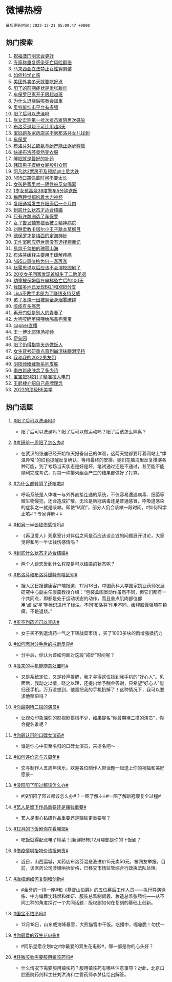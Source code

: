# 微博热榜

`最后更新时间：2022-12-21 05:09:47 +0800`

## 热门搜索

1. [祝福澳门明天会更好](https://m.weibo.cn/search?containerid=100103type%3D1%26t%3D10%26q%3D%23%E7%A5%9D%E7%A6%8F%E6%BE%B3%E9%97%A8%E6%98%8E%E5%A4%A9%E4%BC%9A%E6%9B%B4%E5%A5%BD%23&stream_entry_id=51&isnewpage=1&extparam=seat%3D1%26dgr%3D0%26filter_type%3Drealtimehot%26c_type%3D51%26cate%3D10103%26pos%3D0%26display_time%3D1671570586%26pre_seqid%3D1671570586146012057296&luicode=10000011&lfid=106003type%253D25%2526t%253D3%2526disable_hot%253D1%2526filter_type%253Drealtimehot)
1. [专家称重复感染死亡风险翻倍](https://m.weibo.cn/search?containerid=100103type%3D1%26t%3D10%26q%3D%23%E4%B8%93%E5%AE%B6%E7%A7%B0%E9%87%8D%E5%A4%8D%E6%84%9F%E6%9F%93%E6%AD%BB%E4%BA%A1%E9%A3%8E%E9%99%A9%E7%BF%BB%E5%80%8D%23&stream_entry_id=31&isnewpage=1&extparam=seat%3D1%26dgr%3D0%26flag%3D0%26band_rank%3D1%26pos%3D0%26lcate%3D5001%26realpos%3D1%26filter_type%3Drealtimehot%26c_type%3D31%26cate%3D5001%26q%3D%2523%25E4%25B8%2593%25E5%25AE%25B6%25E7%25A7%25B0%25E9%2587%258D%25E5%25A4%258D%25E6%2584%259F%25E6%259F%2593%25E6%25AD%25BB%25E4%25BA%25A1%25E9%25A3%258E%25E9%2599%25A9%25E7%25BF%25BB%25E5%2580%258D%2523%26display_time%3D1671570586%26pre_seqid%3D1671570586146012057296&luicode=10000011&lfid=106003type%253D25%2526t%253D3%2526disable_hot%253D1%2526filter_type%253Drealtimehot)
1. [马来西亚立法禁止女性穿男装](https://m.weibo.cn/search?containerid=100103type%3D1%26t%3D10%26q%3D%23%E9%A9%AC%E6%9D%A5%E8%A5%BF%E4%BA%9A%E7%AB%8B%E6%B3%95%E7%A6%81%E6%AD%A2%E5%A5%B3%E6%80%A7%E7%A9%BF%E7%94%B7%E8%A3%85%23&stream_entry_id=31&isnewpage=1&extparam=seat%3D1%26dgr%3D0%26flag%3D0%26band_rank%3D2%26pos%3D1%26lcate%3D5001%26realpos%3D2%26filter_type%3Drealtimehot%26c_type%3D31%26cate%3D5001%26q%3D%2523%25E9%25A9%25AC%25E6%259D%25A5%25E8%25A5%25BF%25E4%25BA%259A%25E7%25AB%258B%25E6%25B3%2595%25E7%25A6%2581%25E6%25AD%25A2%25E5%25A5%25B3%25E6%2580%25A7%25E7%25A9%25BF%25E7%2594%25B7%25E8%25A3%2585%2523%26display_time%3D1671570586%26pre_seqid%3D1671570586146012057296&luicode=10000011&lfid=106003type%253D25%2526t%253D3%2526disable_hot%253D1%2526filter_type%253Drealtimehot)
1. [如何科学止咳](https://m.weibo.cn/search?containerid=100103type%3D1%26t%3D10%26q%3D%23%E5%A6%82%E4%BD%95%E7%A7%91%E5%AD%A6%E6%AD%A2%E5%92%B3%23&stream_entry_id=31&isnewpage=1&extparam=seat%3D1%26dgr%3D0%26flag%3D0%26band_rank%3D3%26pos%3D2%26lcate%3D5001%26realpos%3D3%26filter_type%3Drealtimehot%26c_type%3D31%26cate%3D5001%26q%3D%2523%25E5%25A6%2582%25E4%25BD%2595%25E7%25A7%2591%25E5%25AD%25A6%25E6%25AD%25A2%25E5%2592%25B3%2523%26display_time%3D1671570586%26pre_seqid%3D1671570586146012057296&luicode=10000011&lfid=106003type%253D25%2526t%253D3%2526disable_hot%253D1%2526filter_type%253Drealtimehot)
1. [美团外卖冬天就要吃好点](https://m.weibo.cn/search?containerid=100103type%3D1%26t%3D10%26q%3D%23%E7%BE%8E%E5%9B%A2%E5%A4%96%E5%8D%96%E5%86%AC%E5%A4%A9%E5%B0%B1%E8%A6%81%E5%90%83%E5%A5%BD%E7%82%B9%23&stream_entry_id=31&isnewpage=1&extparam=seat%3D1%26dgr%3D0%26band_rank%3D4%26pos%3D3%26topic_ad%3D1%26lcate%3D5001%26filter_type%3Drealtimehot%26c_type%3D31%26adid%3D175526%26cate%3D5001%26q%3D%2523%25E7%25BE%258E%25E5%259B%25A2%25E5%25A4%2596%25E5%258D%2596%25E5%2586%25AC%25E5%25A4%25A9%25E5%25B0%25B1%25E8%25A6%2581%25E5%2590%2583%25E5%25A5%25BD%25E7%2582%25B9%2523%26display_time%3D1671570586%26pre_seqid%3D1671570586146012057296&luicode=10000011&lfid=106003type%253D25%2526t%253D3%2526disable_hot%253D1%2526filter_type%253Drealtimehot)
1. [阳了的前期症状是嚣张跋扈](https://m.weibo.cn/search?containerid=100103type%3D1%26t%3D10%26q%3D%23%E9%98%B3%E4%BA%86%E7%9A%84%E5%89%8D%E6%9C%9F%E7%97%87%E7%8A%B6%E6%98%AF%E5%9A%A3%E5%BC%A0%E8%B7%8B%E6%89%88%23&stream_entry_id=31&isnewpage=1&extparam=seat%3D1%26dgr%3D0%26flag%3D0%26band_rank%3D4%26pos%3D4%26lcate%3D5001%26realpos%3D4%26filter_type%3Drealtimehot%26c_type%3D31%26cate%3D5001%26q%3D%2523%25E9%2598%25B3%25E4%25BA%2586%25E7%259A%2584%25E5%2589%258D%25E6%259C%259F%25E7%2597%2587%25E7%258A%25B6%25E6%2598%25AF%25E5%259A%25A3%25E5%25BC%25A0%25E8%25B7%258B%25E6%2589%2588%2523%26display_time%3D1671570586%26pre_seqid%3D1671570586146012057296&luicode=10000011&lfid=106003type%253D25%2526t%253D3%2526disable_hot%253D1%2526filter_type%253Drealtimehot)
1. [车保罗已离开无限超越班](https://m.weibo.cn/search?containerid=100103type%3D1%26t%3D10%26q%3D%23%E8%BD%A6%E4%BF%9D%E7%BD%97%E5%B7%B2%E7%A6%BB%E5%BC%80%E6%97%A0%E9%99%90%E8%B6%85%E8%B6%8A%E7%8F%AD%23&stream_entry_id=31&isnewpage=1&extparam=seat%3D1%26dgr%3D0%26flag%3D0%26band_rank%3D5%26pos%3D5%26lcate%3D5001%26realpos%3D5%26filter_type%3Drealtimehot%26c_type%3D31%26cate%3D5001%26q%3D%2523%25E8%25BD%25A6%25E4%25BF%259D%25E7%25BD%2597%25E5%25B7%25B2%25E7%25A6%25BB%25E5%25BC%2580%25E6%2597%25A0%25E9%2599%2590%25E8%25B6%2585%25E8%25B6%258A%25E7%258F%25AD%2523%26display_time%3D1671570586%26pre_seqid%3D1671570586146012057296&luicode=10000011&lfid=106003type%253D25%2526t%253D3%2526disable_hot%253D1%2526filter_type%253Drealtimehot)
1. [为什么退烧后咳嗽会加重](https://m.weibo.cn/search?containerid=100103type%3D1%26t%3D10%26q%3D%23%E4%B8%BA%E4%BB%80%E4%B9%88%E9%80%80%E7%83%A7%E5%90%8E%E5%92%B3%E5%97%BD%E4%BC%9A%E5%8A%A0%E9%87%8D%23&stream_entry_id=31&isnewpage=1&extparam=seat%3D1%26dgr%3D0%26flag%3D1%26band_rank%3D6%26pos%3D6%26lcate%3D5001%26realpos%3D6%26filter_type%3Drealtimehot%26c_type%3D31%26cate%3D5001%26q%3D%2523%25E4%25B8%25BA%25E4%25BB%2580%25E4%25B9%2588%25E9%2580%2580%25E7%2583%25A7%25E5%2590%258E%25E5%2592%25B3%25E5%2597%25BD%25E4%25BC%259A%25E5%258A%25A0%25E9%2587%258D%2523%26display_time%3D1671570586%26pre_seqid%3D1671570586146012057296&luicode=10000011&lfid=106003type%253D25%2526t%253D3%2526disable_hot%253D1%2526filter_type%253Drealtimehot)
1. [奥特能纯电平台有多强](https://m.weibo.cn/search?containerid=100103type%3D1%26t%3D10%26q%3D%23%E5%A5%A5%E7%89%B9%E8%83%BD%E7%BA%AF%E7%94%B5%E5%B9%B3%E5%8F%B0%E6%9C%89%E5%A4%9A%E5%BC%BA%23&stream_entry_id=31&isnewpage=1&extparam=seat%3D1%26dgr%3D0%26band_rank%3D7%26pos%3D7%26topic_ad%3D1%26lcate%3D5001%26filter_type%3Drealtimehot%26c_type%3D31%26adid%3D175652%26cate%3D5001%26q%3D%2523%25E5%25A5%25A5%25E7%2589%25B9%25E8%2583%25BD%25E7%25BA%25AF%25E7%2594%25B5%25E5%25B9%25B3%25E5%258F%25B0%25E6%259C%2589%25E5%25A4%259A%25E5%25BC%25BA%2523%26display_time%3D1671570586%26pre_seqid%3D1671570586146012057296&luicode=10000011&lfid=106003type%253D25%2526t%253D3%2526disable_hot%253D1%2526filter_type%253Drealtimehot)
1. [阳了后可以洗澡吗](https://m.weibo.cn/search?containerid=100103type%3D1%26t%3D10%26q%3D%23%E9%98%B3%E4%BA%86%E5%90%8E%E5%8F%AF%E4%BB%A5%E6%B4%97%E6%BE%A1%E5%90%97%23&stream_entry_id=31&isnewpage=1&extparam=seat%3D1%26dgr%3D0%26flag%3D2%26band_rank%3D7%26pos%3D8%26lcate%3D5001%26realpos%3D7%26filter_type%3Drealtimehot%26c_type%3D31%26cate%3D5001%26q%3D%2523%25E9%2598%25B3%25E4%25BA%2586%25E5%2590%258E%25E5%258F%25AF%25E4%25BB%25A5%25E6%25B4%2597%25E6%25BE%25A1%25E5%2590%2597%2523%26display_time%3D1671570586%26pre_seqid%3D1671570586146012057296&luicode=10000011&lfid=106003type%253D25%2526t%253D3%2526disable_hot%253D1%2526filter_type%253Drealtimehot)
1. [张文宏称第一批次疫苗难阻再次感染](https://m.weibo.cn/search?containerid=100103type%3D1%26t%3D10%26q%3D%23%E5%BC%A0%E6%96%87%E5%AE%8F%E7%A7%B0%E7%AC%AC%E4%B8%80%E6%89%B9%E6%AC%A1%E7%96%AB%E8%8B%97%E9%9A%BE%E9%98%BB%E5%86%8D%E6%AC%A1%E6%84%9F%E6%9F%93%23&stream_entry_id=31&isnewpage=1&extparam=seat%3D1%26dgr%3D0%26flag%3D0%26band_rank%3D8%26pos%3D9%26lcate%3D5001%26realpos%3D8%26filter_type%3Drealtimehot%26c_type%3D31%26cate%3D5001%26q%3D%2523%25E5%25BC%25A0%25E6%2596%2587%25E5%25AE%258F%25E7%25A7%25B0%25E7%25AC%25AC%25E4%25B8%2580%25E6%2589%25B9%25E6%25AC%25A1%25E7%2596%25AB%25E8%258B%2597%25E9%259A%25BE%25E9%2598%25BB%25E5%2586%258D%25E6%25AC%25A1%25E6%2584%259F%25E6%259F%2593%2523%26display_time%3D1671570586%26pre_seqid%3D1671570586146012057296&luicode=10000011&lfid=106003type%253D25%2526t%253D3%2526disable_hot%253D1%2526filter_type%253Drealtimehot)
1. [布洛芬退烧不可连用超3天](https://m.weibo.cn/search?containerid=100103type%3D1%26t%3D10%26q%3D%23%E5%B8%83%E6%B4%9B%E8%8A%AC%E9%80%80%E7%83%A7%E4%B8%8D%E5%8F%AF%E8%BF%9E%E7%94%A8%E8%B6%853%E5%A4%A9%23&stream_entry_id=31&isnewpage=1&extparam=seat%3D1%26dgr%3D0%26flag%3D1%26band_rank%3D9%26pos%3D10%26lcate%3D5001%26realpos%3D9%26filter_type%3Drealtimehot%26c_type%3D31%26cate%3D5001%26q%3D%2523%25E5%25B8%2583%25E6%25B4%259B%25E8%258A%25AC%25E9%2580%2580%25E7%2583%25A7%25E4%25B8%258D%25E5%258F%25AF%25E8%25BF%259E%25E7%2594%25A8%25E8%25B6%25853%25E5%25A4%25A9%2523%26display_time%3D1671570586%26pre_seqid%3D1671570586146012057296&luicode=10000011&lfid=106003type%253D25%2526t%253D3%2526disable_hot%253D1%2526filter_type%253Drealtimehot)
1. [宝妈跑多家药店买不到布洛芬女儿找到](https://m.weibo.cn/search?containerid=100103type%3D1%26t%3D10%26q%3D%23%E5%AE%9D%E5%A6%88%E8%B7%91%E5%A4%9A%E5%AE%B6%E8%8D%AF%E5%BA%97%E4%B9%B0%E4%B8%8D%E5%88%B0%E5%B8%83%E6%B4%9B%E8%8A%AC%E5%A5%B3%E5%84%BF%E6%89%BE%E5%88%B0%23&stream_entry_id=31&isnewpage=1&extparam=seat%3D1%26dgr%3D0%26flag%3D0%26band_rank%3D10%26pos%3D11%26lcate%3D5001%26realpos%3D10%26filter_type%3Drealtimehot%26c_type%3D31%26cate%3D5001%26q%3D%2523%25E5%25AE%259D%25E5%25A6%2588%25E8%25B7%2591%25E5%25A4%259A%25E5%25AE%25B6%25E8%258D%25AF%25E5%25BA%2597%25E4%25B9%25B0%25E4%25B8%258D%25E5%2588%25B0%25E5%25B8%2583%25E6%25B4%259B%25E8%258A%25AC%25E5%25A5%25B3%25E5%2584%25BF%25E6%2589%25BE%25E5%2588%25B0%2523%26display_time%3D1671570586%26pre_seqid%3D1671570586146012057296&luicode=10000011&lfid=106003type%253D25%2526t%253D3%2526disable_hot%253D1%2526filter_type%253Drealtimehot)
1. [车保罗](https://m.weibo.cn/search?containerid=100103type%3D1%26t%3D10%26q%3D%23%E8%BD%A6%E4%BF%9D%E7%BD%97%23&stream_entry_id=31&isnewpage=1&extparam=seat%3D1%26dgr%3D0%26flag%3D0%26band_rank%3D11%26pos%3D12%26lcate%3D5001%26realpos%3D11%26filter_type%3Drealtimehot%26c_type%3D31%26cate%3D5001%26q%3D%2523%25E8%25BD%25A6%25E4%25BF%259D%25E7%25BD%2597%2523%26display_time%3D1671570586%26pre_seqid%3D1671570586146012057296&luicode=10000011&lfid=106003type%253D25%2526t%253D3%2526disable_hot%253D1%2526filter_type%253Drealtimehot)
1. [布洛芬对乙酰氨基酚产能正逐步释放](https://m.weibo.cn/search?containerid=100103type%3D1%26t%3D10%26q%3D%23%E5%B8%83%E6%B4%9B%E8%8A%AC%E5%AF%B9%E4%B9%99%E9%85%B0%E6%B0%A8%E5%9F%BA%E9%85%9A%E4%BA%A7%E8%83%BD%E6%AD%A3%E9%80%90%E6%AD%A5%E9%87%8A%E6%94%BE%23&stream_entry_id=31&isnewpage=1&extparam=seat%3D1%26dgr%3D0%26flag%3D0%26band_rank%3D12%26pos%3D13%26lcate%3D5001%26realpos%3D12%26filter_type%3Drealtimehot%26c_type%3D31%26cate%3D5001%26q%3D%2523%25E5%25B8%2583%25E6%25B4%259B%25E8%258A%25AC%25E5%25AF%25B9%25E4%25B9%2599%25E9%2585%25B0%25E6%25B0%25A8%25E5%259F%25BA%25E9%2585%259A%25E4%25BA%25A7%25E8%2583%25BD%25E6%25AD%25A3%25E9%2580%2590%25E6%25AD%25A5%25E9%2587%258A%25E6%2594%25BE%2523%26display_time%3D1671570586%26pre_seqid%3D1671570586146012057296&luicode=10000011&lfid=106003type%253D25%2526t%253D3%2526disable_hot%253D1%2526filter_type%253Drealtimehot)
1. [快递布洛芬竟然变衣服](https://m.weibo.cn/search?containerid=100103type%3D1%26t%3D10%26q%3D%23%E5%BF%AB%E9%80%92%E5%B8%83%E6%B4%9B%E8%8A%AC%E7%AB%9F%E7%84%B6%E5%8F%98%E8%A1%A3%E6%9C%8D%23&stream_entry_id=31&isnewpage=1&extparam=seat%3D1%26dgr%3D0%26flag%3D2%26band_rank%3D13%26pos%3D14%26lcate%3D5001%26realpos%3D13%26filter_type%3Drealtimehot%26c_type%3D31%26cate%3D5001%26q%3D%2523%25E5%25BF%25AB%25E9%2580%2592%25E5%25B8%2583%25E6%25B4%259B%25E8%258A%25AC%25E7%25AB%259F%25E7%2584%25B6%25E5%258F%2598%25E8%25A1%25A3%25E6%259C%258D%2523%26display_time%3D1671570586%26pre_seqid%3D1671570586146012057296&luicode=10000011&lfid=106003type%253D25%2526t%253D3%2526disable_hot%253D1%2526filter_type%253Drealtimehot)
1. [睡眠就是最好的补药](https://m.weibo.cn/search?containerid=100103type%3D1%26t%3D10%26q%3D%23%E7%9D%A1%E7%9C%A0%E5%B0%B1%E6%98%AF%E6%9C%80%E5%A5%BD%E7%9A%84%E8%A1%A5%E8%8D%AF%23&stream_entry_id=31&isnewpage=1&extparam=seat%3D1%26dgr%3D0%26flag%3D0%26band_rank%3D14%26pos%3D15%26lcate%3D5001%26realpos%3D14%26filter_type%3Drealtimehot%26c_type%3D31%26cate%3D5001%26q%3D%2523%25E7%259D%25A1%25E7%259C%25A0%25E5%25B0%25B1%25E6%2598%25AF%25E6%259C%2580%25E5%25A5%25BD%25E7%259A%2584%25E8%25A1%25A5%25E8%258D%25AF%2523%26display_time%3D1671570586%26pre_seqid%3D1671570586146012057296&luicode=10000011&lfid=106003type%253D25%2526t%253D3%2526disable_hot%253D1%2526filter_type%253Drealtimehot)
1. [韩国男子摸继女屁股引众怒](https://m.weibo.cn/search?containerid=100103type%3D1%26t%3D10%26q%3D%23%E9%9F%A9%E5%9B%BD%E7%94%B7%E5%AD%90%E6%91%B8%E7%BB%A7%E5%A5%B3%E5%B1%81%E8%82%A1%E5%BC%95%E4%BC%97%E6%80%92%23&stream_entry_id=31&isnewpage=1&extparam=seat%3D1%26dgr%3D0%26flag%3D0%26band_rank%3D15%26pos%3D16%26lcate%3D5001%26realpos%3D15%26filter_type%3Drealtimehot%26c_type%3D31%26cate%3D5001%26q%3D%2523%25E9%259F%25A9%25E5%259B%25BD%25E7%2594%25B7%25E5%25AD%2590%25E6%2591%25B8%25E7%25BB%25A7%25E5%25A5%25B3%25E5%25B1%2581%25E8%2582%25A1%25E5%25BC%2595%25E4%25BC%2597%25E6%2580%2592%2523%26display_time%3D1671570586%26pre_seqid%3D1671570586146012057296&luicode=10000011&lfid=106003type%253D25%2526t%253D3%2526disable_hot%253D1%2526filter_type%253Drealtimehot)
1. [阿凡达2票房不及预期迪士尼大跌](https://m.weibo.cn/search?containerid=100103type%3D1%26t%3D10%26q%3D%23%E9%98%BF%E5%87%A1%E8%BE%BE2%E7%A5%A8%E6%88%BF%E4%B8%8D%E5%8F%8A%E9%A2%84%E6%9C%9F%E8%BF%AA%E5%A3%AB%E5%B0%BC%E5%A4%A7%E8%B7%8C%23&stream_entry_id=31&isnewpage=1&extparam=seat%3D1%26dgr%3D0%26flag%3D0%26band_rank%3D16%26pos%3D17%26lcate%3D5001%26realpos%3D16%26filter_type%3Drealtimehot%26c_type%3D31%26cate%3D5001%26q%3D%2523%25E9%2598%25BF%25E5%2587%25A1%25E8%25BE%25BE2%25E7%25A5%25A8%25E6%2588%25BF%25E4%25B8%258D%25E5%258F%258A%25E9%25A2%2584%25E6%259C%259F%25E8%25BF%25AA%25E5%25A3%25AB%25E5%25B0%25BC%25E5%25A4%25A7%25E8%25B7%258C%2523%26display_time%3D1671570586%26pre_seqid%3D1671570586146012057296&luicode=10000011&lfid=106003type%253D25%2526t%253D3%2526disable_hot%253D1%2526filter_type%253Drealtimehot)
1. [N95口罩佩戴时间不要太长](https://m.weibo.cn/search?containerid=100103type%3D1%26t%3D10%26q%3D%23N95%E5%8F%A3%E7%BD%A9%E4%BD%A9%E6%88%B4%E6%97%B6%E9%97%B4%E4%B8%8D%E8%A6%81%E5%A4%AA%E9%95%BF%23&stream_entry_id=31&isnewpage=1&extparam=seat%3D1%26dgr%3D0%26flag%3D0%26band_rank%3D17%26pos%3D18%26lcate%3D5001%26realpos%3D17%26filter_type%3Drealtimehot%26c_type%3D31%26cate%3D5001%26q%3D%2523N95%25E5%258F%25A3%25E7%25BD%25A9%25E4%25BD%25A9%25E6%2588%25B4%25E6%2597%25B6%25E9%2597%25B4%25E4%25B8%258D%25E8%25A6%2581%25E5%25A4%25AA%25E9%2595%25BF%2523%26display_time%3D1671570586%26pre_seqid%3D1671570586146012057296&luicode=10000011&lfid=106003type%253D25%2526t%253D3%2526disable_hot%253D1%2526filter_type%253Drealtimehot)
1. [女孩是家里唯一阴性被反向隔离](https://m.weibo.cn/search?containerid=100103type%3D1%26t%3D10%26q%3D%23%E5%A5%B3%E5%AD%A9%E6%98%AF%E5%AE%B6%E9%87%8C%E5%94%AF%E4%B8%80%E9%98%B4%E6%80%A7%E8%A2%AB%E5%8F%8D%E5%90%91%E9%9A%94%E7%A6%BB%23&stream_entry_id=31&isnewpage=1&extparam=seat%3D1%26dgr%3D0%26flag%3D0%26band_rank%3D18%26pos%3D19%26lcate%3D5001%26realpos%3D18%26filter_type%3Drealtimehot%26c_type%3D31%26cate%3D5001%26q%3D%2523%25E5%25A5%25B3%25E5%25AD%25A9%25E6%2598%25AF%25E5%25AE%25B6%25E9%2587%258C%25E5%2594%25AF%25E4%25B8%2580%25E9%2598%25B4%25E6%2580%25A7%25E8%25A2%25AB%25E5%258F%258D%25E5%2590%2591%25E9%259A%2594%25E7%25A6%25BB%2523%26display_time%3D1671570586%26pre_seqid%3D1671570586146012057296&luicode=10000011&lfid=106003type%253D25%2526t%253D3%2526disable_hot%253D1%2526filter_type%253Drealtimehot)
1. [1岁女孩高烧39度警车5分钟送医](https://m.weibo.cn/search?containerid=100103type%3D1%26t%3D10%26q%3D%231%E5%B2%81%E5%A5%B3%E5%AD%A9%E9%AB%98%E7%83%A739%E5%BA%A6%E8%AD%A6%E8%BD%A65%E5%88%86%E9%92%9F%E9%80%81%E5%8C%BB%23&stream_entry_id=31&isnewpage=1&extparam=seat%3D1%26dgr%3D0%26flag%3D0%26band_rank%3D19%26pos%3D20%26lcate%3D5001%26realpos%3D19%26filter_type%3Drealtimehot%26c_type%3D31%26cate%3D5001%26q%3D%25231%25E5%25B2%2581%25E5%25A5%25B3%25E5%25AD%25A9%25E9%25AB%2598%25E7%2583%25A739%25E5%25BA%25A6%25E8%25AD%25A6%25E8%25BD%25A65%25E5%2588%2586%25E9%2592%259F%25E9%2580%2581%25E5%258C%25BB%2523%26display_time%3D1671570586%26pre_seqid%3D1671570586146012057296&luicode=10000011&lfid=106003type%253D25%2526t%253D3%2526disable_hot%253D1%2526filter_type%253Drealtimehot)
1. [梅西睡觉都抱着大力神杯](https://m.weibo.cn/search?containerid=100103type%3D1%26t%3D10%26q%3D%23%E6%A2%85%E8%A5%BF%E7%9D%A1%E8%A7%89%E9%83%BD%E6%8A%B1%E7%9D%80%E5%A4%A7%E5%8A%9B%E7%A5%9E%E6%9D%AF%23&stream_entry_id=31&isnewpage=1&extparam=seat%3D1%26dgr%3D0%26flag%3D0%26band_rank%3D20%26pos%3D21%26lcate%3D5001%26realpos%3D20%26filter_type%3Drealtimehot%26c_type%3D31%26cate%3D5001%26q%3D%2523%25E6%25A2%2585%25E8%25A5%25BF%25E7%259D%25A1%25E8%25A7%2589%25E9%2583%25BD%25E6%258A%25B1%25E7%259D%2580%25E5%25A4%25A7%25E5%258A%259B%25E7%25A5%259E%25E6%259D%25AF%2523%26display_time%3D1671570586%26pre_seqid%3D1671570586146012057296&luicode=10000011&lfid=106003type%253D25%2526t%253D3%2526disable_hot%253D1%2526filter_type%253Drealtimehot)
1. [复阳通常发生在阳康后一个月内](https://m.weibo.cn/search?containerid=100103type%3D1%26t%3D10%26q%3D%23%E5%A4%8D%E9%98%B3%E9%80%9A%E5%B8%B8%E5%8F%91%E7%94%9F%E5%9C%A8%E9%98%B3%E5%BA%B7%E5%90%8E%E4%B8%80%E4%B8%AA%E6%9C%88%E5%86%85%23&stream_entry_id=31&isnewpage=1&extparam=seat%3D1%26dgr%3D0%26flag%3D0%26band_rank%3D21%26pos%3D22%26lcate%3D5001%26realpos%3D21%26filter_type%3Drealtimehot%26c_type%3D31%26cate%3D5001%26q%3D%2523%25E5%25A4%258D%25E9%2598%25B3%25E9%2580%259A%25E5%25B8%25B8%25E5%258F%2591%25E7%2594%259F%25E5%259C%25A8%25E9%2598%25B3%25E5%25BA%25B7%25E5%2590%258E%25E4%25B8%2580%25E4%25B8%25AA%25E6%259C%2588%25E5%2586%2585%2523%26display_time%3D1671570586%26pre_seqid%3D1671570586146012057296&luicode=10000011&lfid=106003type%253D25%2526t%253D3%2526disable_hot%253D1%2526filter_type%253Drealtimehot)
1. [到底什么状态才适合结婚](https://m.weibo.cn/search?containerid=100103type%3D1%26t%3D10%26q%3D%23%E5%88%B0%E5%BA%95%E4%BB%80%E4%B9%88%E7%8A%B6%E6%80%81%E6%89%8D%E9%80%82%E5%90%88%E7%BB%93%E5%A9%9A%23&stream_entry_id=31&isnewpage=1&extparam=seat%3D1%26dgr%3D0%26flag%3D0%26band_rank%3D22%26pos%3D23%26lcate%3D5001%26realpos%3D22%26filter_type%3Drealtimehot%26c_type%3D31%26cate%3D5001%26q%3D%2523%25E5%2588%25B0%25E5%25BA%2595%25E4%25BB%2580%25E4%25B9%2588%25E7%258A%25B6%25E6%2580%2581%25E6%2589%258D%25E9%2580%2582%25E5%2590%2588%25E7%25BB%2593%25E5%25A9%259A%2523%26display_time%3D1671570586%26pre_seqid%3D1671570586146012057296&luicode=10000011&lfid=106003type%253D25%2526t%253D3%2526disable_hot%253D1%2526filter_type%253Drealtimehot)
1. [只有许魏洲选了车保罗](https://m.weibo.cn/search?containerid=100103type%3D1%26t%3D10%26q%3D%23%E5%8F%AA%E6%9C%89%E8%AE%B8%E9%AD%8F%E6%B4%B2%E9%80%89%E4%BA%86%E8%BD%A6%E4%BF%9D%E7%BD%97%23&stream_entry_id=31&isnewpage=1&extparam=seat%3D1%26dgr%3D0%26flag%3D0%26band_rank%3D23%26pos%3D24%26lcate%3D5001%26realpos%3D23%26filter_type%3Drealtimehot%26c_type%3D31%26cate%3D5001%26q%3D%2523%25E5%258F%25AA%25E6%259C%2589%25E8%25AE%25B8%25E9%25AD%258F%25E6%25B4%25B2%25E9%2580%2589%25E4%25BA%2586%25E8%25BD%25A6%25E4%25BF%259D%25E7%25BD%2597%2523%26display_time%3D1671570586%26pre_seqid%3D1671570586146012057296&luicode=10000011&lfid=106003type%253D25%2526t%253D3%2526disable_hot%253D1%2526filter_type%253Drealtimehot)
1. [女子告发辅警猥亵被关精神病院](https://m.weibo.cn/search?containerid=100103type%3D1%26t%3D10%26q%3D%23%E5%A5%B3%E5%AD%90%E5%91%8A%E5%8F%91%E8%BE%85%E8%AD%A6%E7%8C%A5%E4%BA%B5%E8%A2%AB%E5%85%B3%E7%B2%BE%E7%A5%9E%E7%97%85%E9%99%A2%23&stream_entry_id=31&isnewpage=1&extparam=seat%3D1%26dgr%3D0%26flag%3D0%26band_rank%3D24%26pos%3D25%26lcate%3D5001%26realpos%3D24%26filter_type%3Drealtimehot%26c_type%3D31%26cate%3D5001%26q%3D%2523%25E5%25A5%25B3%25E5%25AD%2590%25E5%2591%258A%25E5%258F%2591%25E8%25BE%2585%25E8%25AD%25A6%25E7%258C%25A5%25E4%25BA%25B5%25E8%25A2%25AB%25E5%2585%25B3%25E7%25B2%25BE%25E7%25A5%259E%25E7%2597%2585%25E9%2599%25A2%2523%26display_time%3D1671570586%26pre_seqid%3D1671570586146012057296&luicode=10000011&lfid=106003type%253D25%2526t%253D3%2526disable_hot%253D1%2526filter_type%253Drealtimehot)
1. [刘畊宏教卡塔尔小王子跳本草纲目](https://m.weibo.cn/search?containerid=100103type%3D1%26t%3D10%26q%3D%23%E5%88%98%E7%95%8A%E5%AE%8F%E6%95%99%E5%8D%A1%E5%A1%94%E5%B0%94%E5%B0%8F%E7%8E%8B%E5%AD%90%E8%B7%B3%E6%9C%AC%E8%8D%89%E7%BA%B2%E7%9B%AE%23&stream_entry_id=31&isnewpage=1&extparam=seat%3D1%26dgr%3D0%26flag%3D0%26band_rank%3D25%26pos%3D26%26lcate%3D5001%26realpos%3D25%26filter_type%3Drealtimehot%26c_type%3D31%26cate%3D5001%26q%3D%2523%25E5%2588%2598%25E7%2595%258A%25E5%25AE%258F%25E6%2595%2599%25E5%258D%25A1%25E5%25A1%2594%25E5%25B0%2594%25E5%25B0%258F%25E7%258E%258B%25E5%25AD%2590%25E8%25B7%25B3%25E6%259C%25AC%25E8%258D%2589%25E7%25BA%25B2%25E7%259B%25AE%2523%26display_time%3D1671570586%26pre_seqid%3D1671570586146012057296&luicode=10000011&lfid=106003type%253D25%2526t%253D3%2526disable_hot%253D1%2526filter_type%253Drealtimehot)
1. [德保罗才是梅西的定海神针](https://m.weibo.cn/search?containerid=100103type%3D1%26t%3D10%26q%3D%23%E5%BE%B7%E4%BF%9D%E7%BD%97%E6%89%8D%E6%98%AF%E6%A2%85%E8%A5%BF%E7%9A%84%E5%AE%9A%E6%B5%B7%E7%A5%9E%E9%92%88%23&stream_entry_id=31&isnewpage=1&extparam=seat%3D1%26dgr%3D0%26flag%3D0%26band_rank%3D26%26pos%3D27%26lcate%3D5001%26realpos%3D26%26filter_type%3Drealtimehot%26c_type%3D31%26cate%3D5001%26q%3D%2523%25E5%25BE%25B7%25E4%25BF%259D%25E7%25BD%2597%25E6%2589%258D%25E6%2598%25AF%25E6%25A2%2585%25E8%25A5%25BF%25E7%259A%2584%25E5%25AE%259A%25E6%25B5%25B7%25E7%25A5%259E%25E9%2592%2588%2523%26display_time%3D1671570586%26pre_seqid%3D1671570586146012057296&luicode=10000011&lfid=106003type%253D25%2526t%253D3%2526disable_hot%253D1%2526filter_type%253Drealtimehot)
1. [工作室回应范世錡没有选择鹿鼎记](https://m.weibo.cn/search?containerid=100103type%3D1%26t%3D10%26q%3D%23%E5%B7%A5%E4%BD%9C%E5%AE%A4%E5%9B%9E%E5%BA%94%E8%8C%83%E4%B8%96%E9%8C%A1%E6%B2%A1%E6%9C%89%E9%80%89%E6%8B%A9%E9%B9%BF%E9%BC%8E%E8%AE%B0%23&stream_entry_id=31&isnewpage=1&extparam=seat%3D1%26dgr%3D0%26flag%3D0%26band_rank%3D27%26pos%3D28%26lcate%3D5001%26realpos%3D27%26filter_type%3Drealtimehot%26c_type%3D31%26cate%3D5001%26q%3D%2523%25E5%25B7%25A5%25E4%25BD%259C%25E5%25AE%25A4%25E5%259B%259E%25E5%25BA%2594%25E8%258C%2583%25E4%25B8%2596%25E9%258C%25A1%25E6%25B2%25A1%25E6%259C%2589%25E9%2580%2589%25E6%258B%25A9%25E9%25B9%25BF%25E9%25BC%258E%25E8%25AE%25B0%2523%26display_time%3D1671570586%26pre_seqid%3D1671570586146012057296&luicode=10000011&lfid=106003type%253D25%2526t%253D3%2526disable_hot%253D1%2526filter_type%253Drealtimehot)
1. [易烊千玺拍的瑰丽山海](https://m.weibo.cn/search?containerid=100103type%3D1%26t%3D10%26q%3D%23%E6%98%93%E7%83%8A%E5%8D%83%E7%8E%BA%E6%8B%8D%E7%9A%84%E7%91%B0%E4%B8%BD%E5%B1%B1%E6%B5%B7%23&stream_entry_id=31&isnewpage=1&extparam=seat%3D1%26dgr%3D0%26flag%3D0%26band_rank%3D28%26pos%3D29%26lcate%3D5001%26realpos%3D28%26filter_type%3Drealtimehot%26c_type%3D31%26cate%3D5001%26q%3D%2523%25E6%2598%2593%25E7%2583%258A%25E5%258D%2583%25E7%258E%25BA%25E6%258B%258D%25E7%259A%2584%25E7%2591%25B0%25E4%25B8%25BD%25E5%25B1%25B1%25E6%25B5%25B7%2523%26display_time%3D1671570586%26pre_seqid%3D1671570586146012057296&luicode=10000011&lfid=106003type%253D25%2526t%253D3%2526disable_hot%253D1%2526filter_type%253Drealtimehot)
1. [布洛芬缓释主要用于缓解疼痛](https://m.weibo.cn/search?containerid=100103type%3D1%26t%3D10%26q%3D%23%E5%B8%83%E6%B4%9B%E8%8A%AC%E7%BC%93%E9%87%8A%E4%B8%BB%E8%A6%81%E7%94%A8%E4%BA%8E%E7%BC%93%E8%A7%A3%E7%96%BC%E7%97%9B%23&stream_entry_id=31&isnewpage=1&extparam=seat%3D1%26dgr%3D0%26flag%3D0%26band_rank%3D29%26pos%3D30%26lcate%3D5001%26realpos%3D29%26filter_type%3Drealtimehot%26c_type%3D31%26cate%3D5001%26q%3D%2523%25E5%25B8%2583%25E6%25B4%259B%25E8%258A%25AC%25E7%25BC%2593%25E9%2587%258A%25E4%25B8%25BB%25E8%25A6%2581%25E7%2594%25A8%25E4%25BA%258E%25E7%25BC%2593%25E8%25A7%25A3%25E7%2596%25BC%25E7%2597%259B%2523%26display_time%3D1671570586%26pre_seqid%3D1671570586146012057296&luicode=10000011&lfid=106003type%253D25%2526t%253D3%2526disable_hot%253D1%2526filter_type%253Drealtimehot)
1. [N95口罩价格为何一涨再涨](https://m.weibo.cn/search?containerid=100103type%3D1%26t%3D10%26q%3D%23N95%E5%8F%A3%E7%BD%A9%E4%BB%B7%E6%A0%BC%E4%B8%BA%E4%BD%95%E4%B8%80%E6%B6%A8%E5%86%8D%E6%B6%A8%23&stream_entry_id=31&isnewpage=1&extparam=seat%3D1%26dgr%3D0%26flag%3D0%26band_rank%3D30%26pos%3D31%26lcate%3D5001%26realpos%3D30%26filter_type%3Drealtimehot%26c_type%3D31%26cate%3D5001%26q%3D%2523N95%25E5%258F%25A3%25E7%25BD%25A9%25E4%25BB%25B7%25E6%25A0%25BC%25E4%25B8%25BA%25E4%25BD%2595%25E4%25B8%2580%25E6%25B6%25A8%25E5%2586%258D%25E6%25B6%25A8%2523%26display_time%3D1671570586%26pre_seqid%3D1671570586146012057296&luicode=10000011&lfid=106003type%253D25%2526t%253D3%2526disable_hot%253D1%2526filter_type%253Drealtimehot)
1. [赵露思说以后应该不会演校园剧了](https://m.weibo.cn/search?containerid=100103type%3D1%26t%3D10%26q%3D%23%E8%B5%B5%E9%9C%B2%E6%80%9D%E8%AF%B4%E4%BB%A5%E5%90%8E%E5%BA%94%E8%AF%A5%E4%B8%8D%E4%BC%9A%E6%BC%94%E6%A0%A1%E5%9B%AD%E5%89%A7%E4%BA%86%23&stream_entry_id=31&isnewpage=1&extparam=seat%3D1%26dgr%3D0%26flag%3D0%26band_rank%3D31%26pos%3D32%26lcate%3D5001%26realpos%3D31%26filter_type%3Drealtimehot%26c_type%3D31%26cate%3D5001%26q%3D%2523%25E8%25B5%25B5%25E9%259C%25B2%25E6%2580%259D%25E8%25AF%25B4%25E4%25BB%25A5%25E5%2590%258E%25E5%25BA%2594%25E8%25AF%25A5%25E4%25B8%258D%25E4%25BC%259A%25E6%25BC%2594%25E6%25A0%25A1%25E5%259B%25AD%25E5%2589%25A7%25E4%25BA%2586%2523%26display_time%3D1671570586%26pre_seqid%3D1671570586146012057296&luicode=10000011&lfid=106003type%253D25%2526t%253D3%2526disable_hot%253D1%2526filter_type%253Drealtimehot)
1. [20岁女子回家发现爸妈生了二胎弟弟](https://m.weibo.cn/search?containerid=100103type%3D1%26t%3D10%26q%3D%2320%E5%B2%81%E5%A5%B3%E5%AD%90%E5%9B%9E%E5%AE%B6%E5%8F%91%E7%8E%B0%E7%88%B8%E5%A6%88%E7%94%9F%E4%BA%86%E4%BA%8C%E8%83%8E%E5%BC%9F%E5%BC%9F%23&stream_entry_id=31&isnewpage=1&extparam=seat%3D1%26dgr%3D0%26flag%3D0%26band_rank%3D32%26pos%3D33%26lcate%3D5001%26realpos%3D32%26filter_type%3Drealtimehot%26c_type%3D31%26cate%3D5001%26q%3D%252320%25E5%25B2%2581%25E5%25A5%25B3%25E5%25AD%2590%25E5%259B%259E%25E5%25AE%25B6%25E5%258F%2591%25E7%258E%25B0%25E7%2588%25B8%25E5%25A6%2588%25E7%2594%259F%25E4%25BA%2586%25E4%25BA%258C%25E8%2583%258E%25E5%25BC%259F%25E5%25BC%259F%2523%26display_time%3D1671570586%26pre_seqid%3D1671570586146012057296&luicode=10000011&lfid=106003type%253D25%2526t%253D3%2526disable_hot%253D1%2526filter_type%253Drealtimehot)
1. [幼童被保姆留在电梯坠亡后的100天](https://m.weibo.cn/search?containerid=100103type%3D1%26t%3D10%26q%3D%23%E5%B9%BC%E7%AB%A5%E8%A2%AB%E4%BF%9D%E5%A7%86%E7%95%99%E5%9C%A8%E7%94%B5%E6%A2%AF%E5%9D%A0%E4%BA%A1%E5%90%8E%E7%9A%84100%E5%A4%A9%23&stream_entry_id=31&isnewpage=1&extparam=seat%3D1%26dgr%3D0%26flag%3D0%26band_rank%3D33%26pos%3D34%26lcate%3D5001%26realpos%3D33%26filter_type%3Drealtimehot%26c_type%3D31%26cate%3D5001%26q%3D%2523%25E5%25B9%25BC%25E7%25AB%25A5%25E8%25A2%25AB%25E4%25BF%259D%25E5%25A7%2586%25E7%2595%2599%25E5%259C%25A8%25E7%2594%25B5%25E6%25A2%25AF%25E5%259D%25A0%25E4%25BA%25A1%25E5%2590%258E%25E7%259A%2584100%25E5%25A4%25A9%2523%26display_time%3D1671570586%26pre_seqid%3D1671570586146012057296&luicode=10000011&lfid=106003type%253D25%2526t%253D3%2526disable_hot%253D1%2526filter_type%253Drealtimehot)
1. [我国多地已发现BQ.1和XBB分支](https://m.weibo.cn/search?containerid=100103type%3D1%26t%3D10%26q%3D%23%E6%88%91%E5%9B%BD%E5%A4%9A%E5%9C%B0%E5%B7%B2%E5%8F%91%E7%8E%B0BQ.1%E5%92%8CXBB%E5%88%86%E6%94%AF%23&stream_entry_id=31&isnewpage=1&extparam=seat%3D1%26dgr%3D0%26flag%3D0%26band_rank%3D34%26pos%3D35%26lcate%3D5001%26realpos%3D34%26filter_type%3Drealtimehot%26c_type%3D31%26cate%3D5001%26q%3D%2523%25E6%2588%2591%25E5%259B%25BD%25E5%25A4%259A%25E5%259C%25B0%25E5%25B7%25B2%25E5%258F%2591%25E7%258E%25B0BQ.1%25E5%2592%258CXBB%25E5%2588%2586%25E6%2594%25AF%2523%26display_time%3D1671570586%26pre_seqid%3D1671570586146012057296&luicode=10000011&lfid=106003type%253D25%2526t%253D3%2526disable_hot%253D1%2526filter_type%253Drealtimehot)
1. [Lisa不做手术是为了赚钱支持艾威](https://m.weibo.cn/search?containerid=100103type%3D1%26t%3D10%26q%3D%23Lisa%E4%B8%8D%E5%81%9A%E6%89%8B%E6%9C%AF%E6%98%AF%E4%B8%BA%E4%BA%86%E8%B5%9A%E9%92%B1%E6%94%AF%E6%8C%81%E8%89%BE%E5%A8%81%23&stream_entry_id=31&isnewpage=1&extparam=seat%3D1%26dgr%3D0%26flag%3D0%26band_rank%3D35%26pos%3D36%26lcate%3D5001%26realpos%3D35%26filter_type%3Drealtimehot%26c_type%3D31%26cate%3D5001%26q%3D%2523Lisa%25E4%25B8%258D%25E5%2581%259A%25E6%2589%258B%25E6%259C%25AF%25E6%2598%25AF%25E4%25B8%25BA%25E4%25BA%2586%25E8%25B5%259A%25E9%2592%25B1%25E6%2594%25AF%25E6%258C%2581%25E8%2589%25BE%25E5%25A8%2581%2523%26display_time%3D1671570586%26pre_seqid%3D1671570586146012057296&luicode=10000011&lfid=106003type%253D25%2526t%253D3%2526disable_hot%253D1%2526filter_type%253Drealtimehot)
1. [孩子发烧一出被窝全身烟雾缭绕](https://m.weibo.cn/search?containerid=100103type%3D1%26t%3D10%26q%3D%23%E5%AD%A9%E5%AD%90%E5%8F%91%E7%83%A7%E4%B8%80%E5%87%BA%E8%A2%AB%E7%AA%9D%E5%85%A8%E8%BA%AB%E7%83%9F%E9%9B%BE%E7%BC%AD%E7%BB%95%23&stream_entry_id=31&isnewpage=1&extparam=seat%3D1%26dgr%3D0%26flag%3D0%26band_rank%3D36%26pos%3D37%26lcate%3D5001%26realpos%3D36%26filter_type%3Drealtimehot%26c_type%3D31%26cate%3D5001%26q%3D%2523%25E5%25AD%25A9%25E5%25AD%2590%25E5%258F%2591%25E7%2583%25A7%25E4%25B8%2580%25E5%2587%25BA%25E8%25A2%25AB%25E7%25AA%259D%25E5%2585%25A8%25E8%25BA%25AB%25E7%2583%259F%25E9%259B%25BE%25E7%25BC%25AD%25E7%25BB%2595%2523%26display_time%3D1671570586%26pre_seqid%3D1671570586146012057296&luicode=10000011&lfid=106003type%253D25%2526t%253D3%2526disable_hot%253D1%2526filter_type%253Drealtimehot)
1. [咳痰有多痛苦](https://m.weibo.cn/search?containerid=100103type%3D1%26t%3D10%26q%3D%23%E5%92%B3%E7%97%B0%E6%9C%89%E5%A4%9A%E7%97%9B%E8%8B%A6%23&stream_entry_id=31&isnewpage=1&extparam=seat%3D1%26dgr%3D0%26flag%3D0%26band_rank%3D37%26pos%3D38%26lcate%3D5001%26realpos%3D37%26filter_type%3Drealtimehot%26c_type%3D31%26cate%3D5001%26q%3D%2523%25E5%2592%25B3%25E7%2597%25B0%25E6%259C%2589%25E5%25A4%259A%25E7%2597%259B%25E8%258B%25A6%2523%26display_time%3D1671570586%26pre_seqid%3D1671570586146012057296&luicode=10000011&lfid=106003type%253D25%2526t%253D3%2526disable_hot%253D1%2526filter_type%253Drealtimehot)
1. [再开门就是别人的青春了](https://m.weibo.cn/search?containerid=100103type%3D1%26t%3D10%26q%3D%23%E5%86%8D%E5%BC%80%E9%97%A8%E5%B0%B1%E6%98%AF%E5%88%AB%E4%BA%BA%E7%9A%84%E9%9D%92%E6%98%A5%E4%BA%86%23&stream_entry_id=31&isnewpage=1&extparam=seat%3D1%26dgr%3D0%26flag%3D0%26band_rank%3D38%26pos%3D39%26lcate%3D5001%26realpos%3D38%26filter_type%3Drealtimehot%26c_type%3D31%26cate%3D5001%26q%3D%2523%25E5%2586%258D%25E5%25BC%2580%25E9%2597%25A8%25E5%25B0%25B1%25E6%2598%25AF%25E5%2588%25AB%25E4%25BA%25BA%25E7%259A%2584%25E9%259D%2592%25E6%2598%25A5%25E4%25BA%2586%2523%26display_time%3D1671570586%26pre_seqid%3D1671570586146012057296&luicode=10000011&lfid=106003type%253D25%2526t%253D3%2526disable_hot%253D1%2526filter_type%253Drealtimehot)
1. [大狗咬碎苹果喂给隔辈狗宝宝](https://m.weibo.cn/search?containerid=100103type%3D1%26t%3D10%26q%3D%23%E5%A4%A7%E7%8B%97%E5%92%AC%E7%A2%8E%E8%8B%B9%E6%9E%9C%E5%96%82%E7%BB%99%E9%9A%94%E8%BE%88%E7%8B%97%E5%AE%9D%E5%AE%9D%23&stream_entry_id=31&isnewpage=1&extparam=seat%3D1%26dgr%3D0%26flag%3D0%26band_rank%3D39%26pos%3D40%26lcate%3D5001%26realpos%3D39%26filter_type%3Drealtimehot%26c_type%3D31%26cate%3D5001%26q%3D%2523%25E5%25A4%25A7%25E7%258B%2597%25E5%2592%25AC%25E7%25A2%258E%25E8%258B%25B9%25E6%259E%259C%25E5%2596%2582%25E7%25BB%2599%25E9%259A%2594%25E8%25BE%2588%25E7%258B%2597%25E5%25AE%259D%25E5%25AE%259D%2523%26display_time%3D1671570586%26pre_seqid%3D1671570586146012057296&luicode=10000011&lfid=106003type%253D25%2526t%253D3%2526disable_hot%253D1%2526filter_type%253Drealtimehot)
1. [capper直播](https://m.weibo.cn/search?containerid=100103type%3D1%26t%3D10%26q%3Dcapper%E7%9B%B4%E6%92%AD&stream_entry_id=31&isnewpage=1&extparam=seat%3D1%26dgr%3D0%26flag%3D0%26band_rank%3D40%26pos%3D41%26lcate%3D5001%26realpos%3D40%26filter_type%3Drealtimehot%26c_type%3D31%26cate%3D5001%26q%3Dcapper%25E7%259B%25B4%25E6%2592%25AD%26display_time%3D1671570586%26pre_seqid%3D1671570586146012057296&luicode=10000011&lfid=106003type%253D25%2526t%253D3%2526disable_hot%253D1%2526filter_type%253Drealtimehot)
1. [王一博比耶转场视频](https://m.weibo.cn/search?containerid=100103type%3D1%26t%3D10%26q%3D%23%E7%8E%8B%E4%B8%80%E5%8D%9A%E6%AF%94%E8%80%B6%E8%BD%AC%E5%9C%BA%E8%A7%86%E9%A2%91%23&stream_entry_id=31&isnewpage=1&extparam=seat%3D1%26dgr%3D0%26flag%3D0%26band_rank%3D41%26pos%3D42%26lcate%3D5001%26realpos%3D41%26filter_type%3Drealtimehot%26c_type%3D31%26cate%3D5001%26q%3D%2523%25E7%258E%258B%25E4%25B8%2580%25E5%258D%259A%25E6%25AF%2594%25E8%2580%25B6%25E8%25BD%25AC%25E5%259C%25BA%25E8%25A7%2586%25E9%25A2%2591%2523%26display_time%3D1671570586%26pre_seqid%3D1671570586146012057296&luicode=10000011&lfid=106003type%253D25%2526t%253D3%2526disable_hot%253D1%2526filter_type%253Drealtimehot)
1. [伊甸园](https://m.weibo.cn/search?containerid=100103type%3D1%26t%3D10%26q%3D%E4%BC%8A%E7%94%B8%E5%9B%AD&stream_entry_id=31&isnewpage=1&extparam=seat%3D1%26dgr%3D0%26flag%3D0%26band_rank%3D42%26pos%3D43%26lcate%3D5001%26realpos%3D42%26filter_type%3Drealtimehot%26c_type%3D31%26cate%3D5001%26q%3D%25E4%25BC%258A%25E7%2594%25B8%25E5%259B%25AD%26display_time%3D1671570586%26pre_seqid%3D1671570586146012057296&luicode=10000011&lfid=106003type%253D25%2526t%253D3%2526disable_hot%253D1%2526filter_type%253Drealtimehot)
1. [阳了仍得指导天选做饭人](https://m.weibo.cn/search?containerid=100103type%3D1%26t%3D10%26q%3D%23%E9%98%B3%E4%BA%86%E4%BB%8D%E5%BE%97%E6%8C%87%E5%AF%BC%E5%A4%A9%E9%80%89%E5%81%9A%E9%A5%AD%E4%BA%BA%23&stream_entry_id=31&isnewpage=1&extparam=seat%3D1%26dgr%3D0%26flag%3D0%26band_rank%3D43%26pos%3D44%26lcate%3D5001%26realpos%3D43%26filter_type%3Drealtimehot%26c_type%3D31%26cate%3D5001%26q%3D%2523%25E9%2598%25B3%25E4%25BA%2586%25E4%25BB%258D%25E5%25BE%2597%25E6%258C%2587%25E5%25AF%25BC%25E5%25A4%25A9%25E9%2580%2589%25E5%2581%259A%25E9%25A5%25AD%25E4%25BA%25BA%2523%26display_time%3D1671570586%26pre_seqid%3D1671570586146012057296&luicode=10000011&lfid=106003type%253D25%2526t%253D3%2526disable_hot%253D1%2526filter_type%253Drealtimehot)
1. [女生背考研重点背到崩溃抹眼泪坚持](https://m.weibo.cn/search?containerid=100103type%3D1%26t%3D10%26q%3D%23%E5%A5%B3%E7%94%9F%E8%83%8C%E8%80%83%E7%A0%94%E9%87%8D%E7%82%B9%E8%83%8C%E5%88%B0%E5%B4%A9%E6%BA%83%E6%8A%B9%E7%9C%BC%E6%B3%AA%E5%9D%9A%E6%8C%81%23&stream_entry_id=31&isnewpage=1&extparam=seat%3D1%26dgr%3D0%26flag%3D0%26band_rank%3D44%26pos%3D45%26lcate%3D5001%26realpos%3D44%26filter_type%3Drealtimehot%26c_type%3D31%26cate%3D5001%26q%3D%2523%25E5%25A5%25B3%25E7%2594%259F%25E8%2583%258C%25E8%2580%2583%25E7%25A0%2594%25E9%2587%258D%25E7%2582%25B9%25E8%2583%258C%25E5%2588%25B0%25E5%25B4%25A9%25E6%25BA%2583%25E6%258A%25B9%25E7%259C%25BC%25E6%25B3%25AA%25E5%259D%259A%25E6%258C%2581%2523%26display_time%3D1671570586%26pre_seqid%3D1671570586146012057296&luicode=10000011&lfid=106003type%253D25%2526t%253D3%2526disable_hot%253D1%2526filter_type%253Drealtimehot)
1. [我和我的2022男友们](https://m.weibo.cn/search?containerid=100103type%3D1%26t%3D10%26q%3D%23%E6%88%91%E5%92%8C%E6%88%91%E7%9A%842022%E7%94%B7%E5%8F%8B%E4%BB%AC%23&stream_entry_id=31&isnewpage=1&extparam=seat%3D1%26dgr%3D0%26flag%3D0%26band_rank%3D45%26pos%3D46%26lcate%3D5001%26realpos%3D45%26filter_type%3Drealtimehot%26c_type%3D31%26cate%3D5001%26q%3D%2523%25E6%2588%2591%25E5%2592%258C%25E6%2588%2591%25E7%259A%25842022%25E7%2594%25B7%25E5%258F%258B%25E4%25BB%25AC%2523%26display_time%3D1671570586%26pre_seqid%3D1671570586146012057296&luicode=10000011&lfid=106003type%253D25%2526t%253D3%2526disable_hot%253D1%2526filter_type%253Drealtimehot)
1. [阴阳师臻藏新系列皮肤](https://m.weibo.cn/search?containerid=100103type%3D1%26t%3D10%26q%3D%23%E9%98%B4%E9%98%B3%E5%B8%88%E8%87%BB%E8%97%8F%E6%96%B0%E7%B3%BB%E5%88%97%E7%9A%AE%E8%82%A4%23&stream_entry_id=31&isnewpage=1&extparam=seat%3D1%26dgr%3D0%26flag%3D0%26band_rank%3D46%26pos%3D47%26lcate%3D5001%26realpos%3D46%26filter_type%3Drealtimehot%26c_type%3D31%26cate%3D5001%26q%3D%2523%25E9%2598%25B4%25E9%2598%25B3%25E5%25B8%2588%25E8%2587%25BB%25E8%2597%258F%25E6%2596%25B0%25E7%25B3%25BB%25E5%2588%2597%25E7%259A%25AE%25E8%2582%25A4%2523%26display_time%3D1671570586%26pre_seqid%3D1671570586146012057296&luicode=10000011&lfid=106003type%253D25%2526t%253D3%2526disable_hot%253D1%2526filter_type%253Drealtimehot)
1. [李白新皮肤念了多少诗](https://m.weibo.cn/search?containerid=100103type%3D1%26t%3D10%26q%3D%23%E6%9D%8E%E7%99%BD%E6%96%B0%E7%9A%AE%E8%82%A4%E5%BF%B5%E4%BA%86%E5%A4%9A%E5%B0%91%E8%AF%97%23&stream_entry_id=31&isnewpage=1&extparam=seat%3D1%26dgr%3D0%26flag%3D0%26band_rank%3D47%26pos%3D48%26lcate%3D5001%26realpos%3D47%26filter_type%3Drealtimehot%26c_type%3D31%26cate%3D5001%26q%3D%2523%25E6%259D%258E%25E7%2599%25BD%25E6%2596%25B0%25E7%259A%25AE%25E8%2582%25A4%25E5%25BF%25B5%25E4%25BA%2586%25E5%25A4%259A%25E5%25B0%2591%25E8%25AF%2597%2523%26display_time%3D1671570586%26pre_seqid%3D1671570586146012057296&luicode=10000011&lfid=106003type%253D25%2526t%253D3%2526disable_hot%253D1%2526filter_type%253Drealtimehot)
1. [宝宝把3枚钉子精准插入电门](https://m.weibo.cn/search?containerid=100103type%3D1%26t%3D10%26q%3D%23%E5%AE%9D%E5%AE%9D%E6%8A%8A3%E6%9E%9A%E9%92%89%E5%AD%90%E7%B2%BE%E5%87%86%E6%8F%92%E5%85%A5%E7%94%B5%E9%97%A8%23&stream_entry_id=31&isnewpage=1&extparam=seat%3D1%26dgr%3D0%26flag%3D0%26band_rank%3D48%26pos%3D49%26lcate%3D5001%26realpos%3D48%26filter_type%3Drealtimehot%26c_type%3D31%26cate%3D5001%26q%3D%2523%25E5%25AE%259D%25E5%25AE%259D%25E6%258A%258A3%25E6%259E%259A%25E9%2592%2589%25E5%25AD%2590%25E7%25B2%25BE%25E5%2587%2586%25E6%258F%2592%25E5%2585%25A5%25E7%2594%25B5%25E9%2597%25A8%2523%26display_time%3D1671570586%26pre_seqid%3D1671570586146012057296&luicode=10000011&lfid=106003type%253D25%2526t%253D3%2526disable_hot%253D1%2526filter_type%253Drealtimehot)
1. [王鹤棣介绍自己品牌理念](https://m.weibo.cn/search?containerid=100103type%3D1%26t%3D10%26q%3D%23%E7%8E%8B%E9%B9%A4%E6%A3%A3%E4%BB%8B%E7%BB%8D%E8%87%AA%E5%B7%B1%E5%93%81%E7%89%8C%E7%90%86%E5%BF%B5%23&stream_entry_id=31&isnewpage=1&extparam=seat%3D1%26dgr%3D0%26flag%3D0%26band_rank%3D49%26pos%3D50%26lcate%3D5001%26realpos%3D49%26filter_type%3Drealtimehot%26c_type%3D31%26cate%3D5001%26q%3D%2523%25E7%258E%258B%25E9%25B9%25A4%25E6%25A3%25A3%25E4%25BB%258B%25E7%25BB%258D%25E8%2587%25AA%25E5%25B7%25B1%25E5%2593%2581%25E7%2589%258C%25E7%2590%2586%25E5%25BF%25B5%2523%26display_time%3D1671570586%26pre_seqid%3D1671570586146012057296&luicode=10000011&lfid=106003type%253D25%2526t%253D3%2526disable_hot%253D1%2526filter_type%253Drealtimehot)
1. [2022的顶级BE美学](https://m.weibo.cn/search?containerid=100103type%3D1%26t%3D10%26q%3D%232022%E7%9A%84%E9%A1%B6%E7%BA%A7BE%E7%BE%8E%E5%AD%A6%23&stream_entry_id=31&isnewpage=1&extparam=seat%3D1%26dgr%3D0%26flag%3D0%26band_rank%3D50%26pos%3D51%26lcate%3D5001%26realpos%3D50%26filter_type%3Drealtimehot%26c_type%3D31%26cate%3D5001%26q%3D%25232022%25E7%259A%2584%25E9%25A1%25B6%25E7%25BA%25A7BE%25E7%25BE%258E%25E5%25AD%25A6%2523%26display_time%3D1671570586%26pre_seqid%3D1671570586146012057296&luicode=10000011&lfid=106003type%253D25%2526t%253D3%2526disable_hot%253D1%2526filter_type%253Drealtimehot)

## 热门话题

1. [#阳了后可以洗澡吗#](https://m.weibo.cn/search?containerid=231522type%3D1%26t%3D10%26q%3D%23%E9%98%B3%E4%BA%86%E5%90%8E%E5%8F%AF%E4%BB%A5%E6%B4%97%E6%BE%A1%E5%90%97%23&stream_entry_id=128&isnewpage=1&extparam=seat%3D1%26dgr%3D0%26cate%3D5004%26unitid%3D1671531083413%26pos%3D1-0-0%26c_type%3D128%26lcate%3D5004%26display_time%3D1671570587%26pre_seqid%3D167157058759601342255&luicode=10000011&lfid=231648_-_4)
    - 阳了后可以洗澡吗？阳了后可以做运动吗？阳了后该怎么隔离？

1. [#考研前一周阳了怎么办#](https://m.weibo.cn/search?containerid=231522type%3D1%26t%3D10%26q%3D%23%E8%80%83%E7%A0%94%E5%89%8D%E4%B8%80%E5%91%A8%E9%98%B3%E4%BA%86%E6%80%8E%E4%B9%88%E5%8A%9E%23&stream_entry_id=128&isnewpage=1&extparam=seat%3D1%26dgr%3D0%26cate%3D5004%26unitid%3D1671536500408%26pos%3D1-0-1%26c_type%3D128%26lcate%3D5004%26display_time%3D1671570587%26pre_seqid%3D167157058759601342255&luicode=10000011&lfid=231648_-_4)
    - 在武汉的张迪已经开始每天报备自己的体温，这两天她都要盯着网站上“体温异常”的红色提醒反复确认，等待最终的安排。她们在脑海里反复推演各种可能，到了考场当天状态是好是坏，笔试通过还是不通过，甚至能不能顺利完成考试，对每一种排列组合产生的结果都做好了打算。

1. [#为什么都转阴了还咳嗽#](https://m.weibo.cn/search?containerid=231522type%3D1%26t%3D10%26q%3D%23%E4%B8%BA%E4%BB%80%E4%B9%88%E9%83%BD%E8%BD%AC%E9%98%B4%E4%BA%86%E8%BF%98%E5%92%B3%E5%97%BD%23&stream_entry_id=128&isnewpage=1&extparam=seat%3D1%26dgr%3D0%26cate%3D5004%26unitid%3D1671512180872%26pos%3D1-0-2%26c_type%3D128%26lcate%3D5004%26display_time%3D1671570587%26pre_seqid%3D167157058759601342255&luicode=10000011&lfid=231648_-_4)
    - 呼吸系统是人体唯一与外界直接连通的系统，不仅容易遭遇病毒、细菌等微生物侵犯，还会造成扩散。无论是新冠病毒还是普通感冒，呼吸道感染的症状之一就是咳嗽。即使“转阴”，部分人仍会咳嗽一段时间。#如何科学止咳#？专家详解↓↓

1. [#和另一半谈钱伤感情吗#](https://m.weibo.cn/search?containerid=231522type%3D1%26t%3D10%26q%3D%23%E5%92%8C%E5%8F%A6%E4%B8%80%E5%8D%8A%E8%B0%88%E9%92%B1%E4%BC%A4%E6%84%9F%E6%83%85%E5%90%97%23&stream_entry_id=128&isnewpage=1&extparam=seat%3D1%26dgr%3D0%26cate%3D5004%26unitid%3D1671517283452%26pos%3D1-0-3%26c_type%3D128%26lcate%3D5004%26display_time%3D1671570587%26pre_seqid%3D167157058759601342255&luicode=10000011&lfid=231648_-_4)
    - 《再见爱人》观察室针对伴侣之间是否应该谈金钱的问题展开讨论，大家觉得和另一半谈钱伤感情吗？

1. [#到底什么状态才适合结婚#](https://m.weibo.cn/search?containerid=231522type%3D1%26t%3D10%26q%3D%23%E5%88%B0%E5%BA%95%E4%BB%80%E4%B9%88%E7%8A%B6%E6%80%81%E6%89%8D%E9%80%82%E5%90%88%E7%BB%93%E5%A9%9A%23&stream_entry_id=128&isnewpage=1&extparam=seat%3D1%26dgr%3D0%26cate%3D5004%26unitid%3D1671551787802%26pos%3D1-0-4%26c_type%3D128%26lcate%3D5004%26display_time%3D1671570587%26pre_seqid%3D167157058759601342255&luicode=10000011&lfid=231648_-_4)
    - 两个人谈恋爱到什么程度是可以结婚的状态呢？

1. [#布洛芬和布洛芬缓释有啥区别#](https://m.weibo.cn/search?containerid=231522type%3D1%26t%3D10%26q%3D%23%E5%B8%83%E6%B4%9B%E8%8A%AC%E5%92%8C%E5%B8%83%E6%B4%9B%E8%8A%AC%E7%BC%93%E9%87%8A%E6%9C%89%E5%95%A5%E5%8C%BA%E5%88%AB%23&stream_entry_id=128&isnewpage=1&extparam=seat%3D1%26dgr%3D0%26cate%3D5004%26unitid%3D1671449776862%26pos%3D1-0-5%26c_type%3D128%26lcate%3D5004%26display_time%3D1671570587%26pre_seqid%3D167157058759601342255&luicode=10000011&lfid=231648_-_4)
    - 据人民日报健康客户端报道，12月18日，中国药科大学国家执业药师发展研究中心副主任康震教授介绍：“包装盒图案动作虽然不同，但它们都有一个共同点，即都是处于运动状态的动作，而且重点肌肉部位都用‘点’或‘星’等标识进行了标注。不同‘布洛芬’作用不同，缓释胶囊强项在镇痛，不是退烧。”

1. [#买不到药还可以买肉#](https://m.weibo.cn/search?containerid=231522type%3D1%26t%3D10%26q%3D%23%E4%B9%B0%E4%B8%8D%E5%88%B0%E8%8D%AF%E8%BF%98%E5%8F%AF%E4%BB%A5%E4%B9%B0%E8%82%89%23&stream_entry_id=128&isnewpage=1&extparam=seat%3D1%26dgr%3D0%26cate%3D5004%26unitid%3D1671437188685%26pos%3D1-0-6%26c_type%3D128%26lcate%3D5004%26display_time%3D1671570587%26pre_seqid%3D167157058759601342255&luicode=10000011&lfid=231648_-_4)
    - 女子买不到退烧药一气之下转战菜市场 ，买了1000多块的肉增强抵抗力

1. [#如何面对分手后的戒断反应#](https://m.weibo.cn/search?containerid=231522type%3D1%26t%3D10%26q%3D%23%E5%A6%82%E4%BD%95%E9%9D%A2%E5%AF%B9%E5%88%86%E6%89%8B%E5%90%8E%E7%9A%84%E6%88%92%E6%96%AD%E5%8F%8D%E5%BA%94%23&stream_entry_id=128&isnewpage=1&extparam=seat%3D1%26dgr%3D0%26cate%3D5004%26unitid%3D1671435975975%26pos%3D1-0-7%26c_type%3D128%26lcate%3D5004%26display_time%3D1671570587%26pre_seqid%3D167157058759601342255&luicode=10000011&lfid=231648_-_4)
    - 分手后，你认为该如何面对这段“戒断”时间呢？

1. [#捡来的手机能随意处置吗#](https://m.weibo.cn/search?containerid=231522type%3D1%26t%3D10%26q%3D%23%E6%8D%A1%E6%9D%A5%E7%9A%84%E6%89%8B%E6%9C%BA%E8%83%BD%E9%9A%8F%E6%84%8F%E5%A4%84%E7%BD%AE%E5%90%97%23&stream_entry_id=128&isnewpage=1&extparam=seat%3D1%26dgr%3D0%26cate%3D5004%26unitid%3D1671460299375%26pos%3D1-0-8%26c_type%3D128%26lcate%3D5004%26display_time%3D1671570587%26pre_seqid%3D167157058759601342255&luicode=10000011&lfid=231648_-_4)
    - 又是系统定位，又是铃声提醒，我才寻得这位捡到我手机的“好心人”。见面后，我动之以情，晓之以理，还提出给予酬金答谢，只希望“好心人”能归还手机。万万没想到，他竟把我的手机扔掉了！这种情况下，我可以要求他赔偿吗？

1. [#你最期待二搭的演员#](https://m.weibo.cn/search?containerid=231522type%3D1%26t%3D10%26q%3D%23%E4%BD%A0%E6%9C%80%E6%9C%9F%E5%BE%85%E4%BA%8C%E6%90%AD%E7%9A%84%E6%BC%94%E5%91%98%23&stream_entry_id=128&isnewpage=1&extparam=seat%3D1%26dgr%3D0%26cate%3D5004%26unitid%3D1671538893906%26pos%3D1-0-9%26c_type%3D128%26lcate%3D5004%26display_time%3D1671570587%26pre_seqid%3D167157058759601342255&luicode=10000011&lfid=231648_-_4)
    - 让观众印象深刻的影视剧搭档不少，如果提名“你最期待二搭的演员”，你会提名谁呢？

1. [#你最认可的口碑女演员#](https://m.weibo.cn/search?containerid=231522type%3D1%26t%3D10%26q%3D%23%E4%BD%A0%E6%9C%80%E8%AE%A4%E5%8F%AF%E7%9A%84%E5%8F%A3%E7%A2%91%E5%A5%B3%E6%BC%94%E5%91%98%23&stream_entry_id=128&isnewpage=1&extparam=seat%3D1%26dgr%3D0%26cate%3D5004%26unitid%3D1671533479732%26pos%3D1-0-10%26c_type%3D128%26lcate%3D5004%26display_time%3D1671570587%26pre_seqid%3D167157058759601342255&luicode=10000011&lfid=231648_-_4)
    - 谁是你心中实至名归的口碑女演员，来提名吧～

1. [#如何评价恋与五周年#](https://m.weibo.cn/search?containerid=231522type%3D1%26t%3D10%26q%3D%23%E5%A6%82%E4%BD%95%E8%AF%84%E4%BB%B7%E6%81%8B%E4%B8%8E%E4%BA%94%E5%91%A8%E5%B9%B4%23&stream_entry_id=128&isnewpage=1&extparam=seat%3D1%26dgr%3D0%26cate%3D5004%26unitid%3D1671539492056%26pos%3D1-0-11%26c_type%3D128%26lcate%3D5004%26display_time%3D1671570587%26pre_seqid%3D167157058759601342255&luicode=10000011&lfid=231648_-_4)
    - 恋与制作人五周年快乐，欢迎各位制作人带话题一起送上你的祝福和美好愿景~

1. [#没阳阳了阳过都该怎么办#](https://m.weibo.cn/search?containerid=231522type%3D1%26t%3D10%26q%3D%23%E6%B2%A1%E9%98%B3%E9%98%B3%E4%BA%86%E9%98%B3%E8%BF%87%E9%83%BD%E8%AF%A5%E6%80%8E%E4%B9%88%E5%8A%9E%23&stream_entry_id=128&isnewpage=1&extparam=seat%3D1%26dgr%3D0%26cate%3D5004%26unitid%3D1671500478173%26pos%3D1-0-12%26c_type%3D128%26lcate%3D5004%26display_time%3D1671570587%26pre_seqid%3D167157058759601342255&luicode=10000011&lfid=231648_-_4)
    - #没阳阳了阳过都该怎么办#？一图了解↓↓#一图了解新冠康复全过程# ​

1. [#艺人是留下作品重要还是赚钱重要#](https://m.weibo.cn/search?containerid=231522type%3D1%26t%3D10%26q%3D%23%E8%89%BA%E4%BA%BA%E6%98%AF%E7%95%99%E4%B8%8B%E4%BD%9C%E5%93%81%E9%87%8D%E8%A6%81%E8%BF%98%E6%98%AF%E8%B5%9A%E9%92%B1%E9%87%8D%E8%A6%81%23&stream_entry_id=128&isnewpage=1&extparam=seat%3D1%26dgr%3D0%26cate%3D5004%26unitid%3D1671523597016%26pos%3D1-0-13%26c_type%3D128%26lcate%3D5004%26display_time%3D1671570587%26pre_seqid%3D167157058759601342255&luicode=10000011&lfid=231648_-_4)
    - 艺人是潜心钻研作品重要还是赚钱更重要呢？

1. [#12月的下饭剧你在看哪部#](https://m.weibo.cn/search?containerid=231522type%3D1%26t%3D10%26q%3D%2312%E6%9C%88%E7%9A%84%E4%B8%8B%E9%A5%AD%E5%89%A7%E4%BD%A0%E5%9C%A8%E7%9C%8B%E5%93%AA%E9%83%A8%23&stream_entry_id=128&isnewpage=1&extparam=seat%3D1%26dgr%3D0%26cate%3D5004%26unitid%3D1671449785471%26pos%3D1-0-14%26c_type%3D128%26lcate%3D5004%26display_time%3D1671570587%26pre_seqid%3D167157058759601342255&luicode=10000011&lfid=231648_-_4)
    - 吃饭就得配点电子榨菜！[新鲜好柿]12月哪部是你的下饭剧？

1. [#借疫情哄抬物价该担何责#](https://m.weibo.cn/search?containerid=231522type%3D1%26t%3D10%26q%3D%23%E5%80%9F%E7%96%AB%E6%83%85%E5%93%84%E6%8A%AC%E7%89%A9%E4%BB%B7%E8%AF%A5%E6%8B%85%E4%BD%95%E8%B4%A3%23&stream_entry_id=128&isnewpage=1&extparam=seat%3D1%26dgr%3D0%26cate%3D5004%26unitid%3D1671447982243%26pos%3D1-0-15%26c_type%3D128%26lcate%3D5004%26display_time%3D1671570587%26pre_seqid%3D167157058759601342255&luicode=10000011&lfid=231648_-_4)
    - 近日，山西运城，某药店布洛芬混悬液进价15元卖50元，被网友举报。目前，该医药公司涉嫌哄抬价格，已移交市场监管综合行政执法队处理。

1. [#版权剧如何复刻和创新#](https://m.weibo.cn/search?containerid=231522type%3D1%26t%3D10%26q%3D%23%E7%89%88%E6%9D%83%E5%89%A7%E5%A6%82%E4%BD%95%E5%A4%8D%E5%88%BB%E5%92%8C%E5%88%9B%E6%96%B0%23&stream_entry_id=128&isnewpage=1&extparam=seat%3D1%26dgr%3D0%26cate%3D5004%26unitid%3D1671445581109%26pos%3D1-0-16%26c_type%3D128%26lcate%3D5004%26display_time%3D1671570587%26pre_seqid%3D167157058759601342255&luicode=10000011&lfid=231648_-_4)
    - #金牙的一排一座#和《基督山伯爵》的五位幕后工作人员——执行导演徐栋、中方编舞沈玮煜和崔妍、服装总监制鹤羲、妆造总监张赜纯——从不同工种的角度探讨一个共同话题：版权剧如何在复刻的基础上创新。

1. [#国宝不怕冷吗#](https://m.weibo.cn/search?containerid=231522type%3D1%26t%3D10%26q%3D%23%E5%9B%BD%E5%AE%9D%E4%B8%8D%E6%80%95%E5%86%B7%E5%90%97%23&stream_entry_id=128&isnewpage=1&extparam=seat%3D1%26dgr%3D0%26cate%3D5004%26unitid%3D1671438370572%26pos%3D1-0-17%26c_type%3D128%26lcate%3D5004%26display_time%3D1671570587%26pre_seqid%3D167157058759601342255&luicode=10000011&lfid=231648_-_4)
    - 12月18日，山东威海降暴雪，大熊猫雪中干饭。吃播中，嘎嘣脆！勿扰～

1. [#你最爱的双生花电影#](https://m.weibo.cn/search?containerid=231522type%3D1%26t%3D10%26q%3D%23%E4%BD%A0%E6%9C%80%E7%88%B1%E7%9A%84%E5%8F%8C%E7%94%9F%E8%8A%B1%E7%94%B5%E5%BD%B1%23&stream_entry_id=128&isnewpage=1&extparam=seat%3D1%26dgr%3D0%26cate%3D5004%26unitid%3D1671437192142%26pos%3D1-0-18%26c_type%3D128%26lcate%3D5004%26display_time%3D1671570587%26pre_seqid%3D167157058759601342255&luicode=10000011&lfid=231648_-_4)
    - #阿乐星愿企划#之#你最爱的双生花电影#，哪一部是你的心头好？

1. [#轻微咳嗽需要服用镇咳药吗#](https://m.weibo.cn/search?containerid=231522type%3D1%26t%3D10%26q%3D%23%E8%BD%BB%E5%BE%AE%E5%92%B3%E5%97%BD%E9%9C%80%E8%A6%81%E6%9C%8D%E7%94%A8%E9%95%87%E5%92%B3%E8%8D%AF%E5%90%97%23&stream_entry_id=128&isnewpage=1&extparam=seat%3D1%26dgr%3D0%26cate%3D5004%26unitid%3D1671433592569%26pos%3D1-0-19%26c_type%3D128%26lcate%3D5004%26display_time%3D1671570587%26pre_seqid%3D167157058759601342255&luicode=10000011&lfid=231648_-_4)
    - 什么情况下需要服用镇咳药？服用镇咳药有哪些注意事项？对此，北京口腔医院药剂科主任刘洪涛和主管药师李梦佳给出解答。

